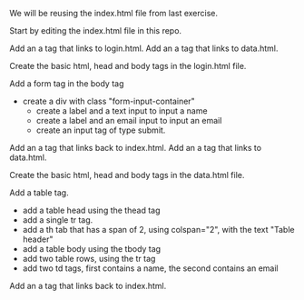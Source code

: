 
We will be reusing the index.html file from last exercise.

Start by editing the index.html file in this repo.

Add an a tag that links to login.html.
Add an a tag that links to data.html.

Create the basic html, head and body tags in the login.html file.

Add a form tag in the body tag
- create a div with class "form-input-container"
  - create a label and a text input to input a name
  - create a label and an email input to input an email
  - create an input tag of type submit.

Add an a tag that links back to index.html.
Add an a tag that links to data.html.

Create the basic html, head and body tags in the data.html file.

Add a table tag.
- add a table head using the thead tag
 - add a single tr tag.
  - add a th tab that has a span of 2, using colspan="2", with the text "Table header"
- add a table body using the tbody tag
 - add two table rows, using the tr tag
  - add two td tags, first contains a name, the second contains an email

Add an a tag that links back to index.html.

